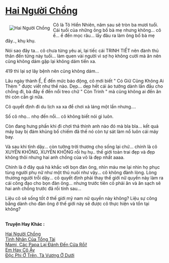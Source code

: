 <a href="https://utruyen.com/truyen/hai-nguoi-chong/19526/" title="Hai Người Chồng"><h1>Hai Người Chồng</h1></a><div style="display:table"><img align="right" style="float: left; padding: 10px;" src="https://utruyen.com/images/story/200x260/hai-nguoi-chong.jpg" alt="Hai Người Chồng">Cô là Tô Hiển Nhiên, năm sau sẽ tròn ba mươi tuổi. Cái tuổi của những ông bố bà mẹ nhưng không... cô ế... ế đến mọc râu... lấy đâu ra làm ông bố bà mẹ đây.., khụ khụ. <p></p>Nói sao đây ta... cô chưa từng yêu ai, lại tiếc cái TRINH TIẾT nên đành thủ thân đến từng này tuổi... làm quen vài người vì sợ họ không cưới mà ăn nên cũng không dám gặp lại không dám tiến xa. <p></p>419 thì lại sợ lây bệnh nên cũng không dám... <p></p>Lâu ngày thành Ế, Ế đến mức báo động, cô mới biết " Có Giữ Cũng Không Ai Thèm " được viết như thế nào. Dẹp... dẹp hết cái ảo tưởng dành lần đầu cho chồng đi, bà đây ế đến nổi treo chữ " Còn Trinh " mà cũng không ai đến ăn thì còn cần gì nữa. <p></p>Cô quyết định đi du lịch xa xa để chơi xả láng một lần nhưng.... <p></p>Số cô nhọ... nhọ đến nổi... cô không biết nói gì luôn. <p></p>Còn đang hưng phấn khi đi chơi thả thính anh nào đó mà bla bla... kết quả máy bay bị đám khủng bố chiếm đã thế nó còn tự sát làm nổ luôn cái máy bay. <p></p>Và sau khi tỉnh dậy... còn tưởng trời thương cho sống lại chứ... chính là cô XUYÊN KHÔNG, XUYÊN KHÔNG rồi hụ hụ.. thế giới toàn trai đẹp và đẹp không thôi nhưng hai anh chồng của vô là đẹp nhất aaaa. <p></p>Chính là ở đây quá hà khắc với bọn đàn ông, nhìn máu me lại nhìn họ phục tùng người phụ nữ như một thú nuôi như vậy... cô không đành lòng. Lòng thương người trỗi dậy... cô quyết định phải thay thế giới nữ quyền này làm ra cái công đạo cho bọn đàn ông... nhưng trước tiên cô phải ăn và ăn sạch sẽ hai anh chồng trước đã rồi tính sau... <p></p>Liệu cô sẽ sống tốt ở thế giới mỹ nam nữ quyền này không? Liệu sự công bằng dành cho đàn ông ở thế giới này sẽ được cô thực hiện và tồn tại không?</div><p><br><b>Truyện Hay Khác :</b></p><a href="https://utruyen.com/truyen/hai-nguoi-chong/19526/" alt="Hai Người Chồng">Hai Người Chồng</a><br/><a href="https://utruyen.com/truyen/tinh-nhan-cua-tong-tai/18980/" alt="Tình Nhân Của Tổng Tài">Tình Nhân Của Tổng Tài</a><br/><a href="https://github.com/quanluxury/ngontinh_top100/tree/master/truyenhay/18978" alt="Mami, Các Papa Lại Đánh Đến Cửa Rồi!">Mami, Các Papa Lại Đánh Đến Cửa Rồi!</a><br/><a href="https://github.com/quanluxury/ngontinh_top100/tree/master/truyenhay/18908" alt="Em Hay Cô Ấy">Em Hay Cô Ấy</a><br/><a href="https://images.google.com.bn/url?q=https%3A%2F%2Futruyen.com%2Ftruyen%2Fdoc-phi-o-tren-ta-vuong-o-duoi%2F15642%2F" alt="Độc Phi Ở Trên, Tà Vương Ở Dưới">Độc Phi Ở Trên, Tà Vương Ở Dưới</a><br/>